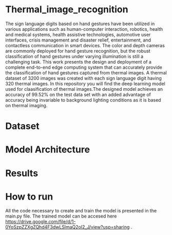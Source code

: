 # Thermal_image_recognition
The sign language digits based on hand gestures have been utilized in various applications such as human-computer interaction, robotics, health and medical systems, health assistive technologies, automotive user interfaces, crisis management and disaster relief, entertainment, and contactless communication in smart devices. The color and depth cameras are commonly deployed for hand gesture recognition, but the robust classification of hand gestures under varying illumination is still a challenging task. This work presents the design and deployment of a complete end-to-end edge computing system that can accurately provide the classification of hand gestures captured from thermal images. A thermal dataset of 3200 images was created with each sign language digit having 320 thermal images. In this repository you will find the deep learning model used for claasification of thermal images.The designed model achieves an accuracy of 99.52\% on the test data set with an added advantage of accuracy being invariable to background lighting conditions as it is based on thermal imaging.

# Dataset

# Model Architecture

# Results

# How to run
All the code necessary to create and train the model is presented in the main.py file. The trained model can be accesed here https://drive.google.com/file/d/1-0YoSzpZZXgZQhd4F3dwLSlmaQ2ol2_J/view?usp=sharing . 
